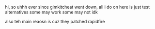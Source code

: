 hi, so uhhh ever since gimkitcheat went down, all i do on here is just test alternatives some may work some may not idk

also teh main reaosn is cuz they patched rapidfire
